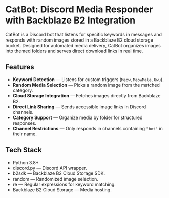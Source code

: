 # CatBot: Discord Media Responder with Backblaze B2 Integration

CatBot is a Discord bot that listens for specific keywords in messages and responds with random images stored in a Backblaze B2 cloud storage bucket. Designed for automated media delivery, CatBot organizes images into themed folders and serves direct download links in real time.


## Features
- **Keyword Detection** — Listens for custom triggers (`Meow`, `MeowMale`, `Uwu`).
- **Random Media Selection** — Picks a random image from the matched category.
- **Cloud Storage Integration** — Fetches images directly from Backblaze B2.
- **Direct Link Sharing** — Sends accessible image links in Discord channels.
- **Category Support** — Organize media by folder for structured responses.
- **Channel Restrictions** — Only responds in channels containing `"bot"` in their name.


## Tech Stack
- Python 3.8+
- discord.py — Discord API wrapper.
- b2sdk — Backblaze B2 Cloud Storage SDK.
- random — Randomized image selection.
- re — Regular expressions for keyword matching.
- Backblaze B2 Cloud Storage — Media hosting.



